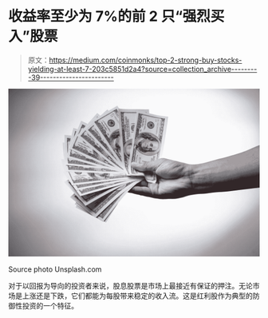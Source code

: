 # 收益率至少为 7%的前 2 只“强烈买入”股票

> 原文：<https://medium.com/coinmonks/top-2-strong-buy-stocks-yielding-at-least-7-203c5851d2a4?source=collection_archive---------39----------------------->

![](img/bd7cb429e625c9cb558be22af26d2e0b.png)

Source photo Unsplash.com

对于以回报为导向的投资者来说，股息股票是市场上最接近有保证的押注。无论市场是上涨还是下跌，它们都能为每股带来稳定的收入流。这是红利股作为典型的防御性投资的一个特征。